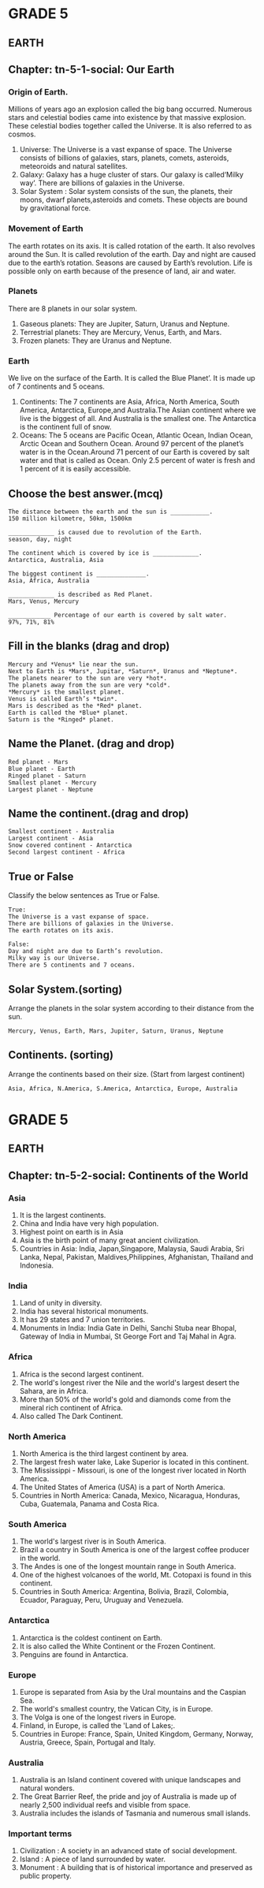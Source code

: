 # GRADE 5

## EARTH

## Chapter: tn-5-1-social: Our Earth

### Origin of Earth.

Millions of years ago an explosion called the big bang occurred. Numerous stars and celestial bodies came into existence by that massive explosion. These celestial bodies together called the Universe. It is also referred to as cosmos.

1. Universe: The Universe is a vast expanse of space. The Universe consists of billions of galaxies, stars, planets, comets, asteroids, meteoroids and natural satellites.
2. Galaxy: Galaxy has a huge cluster of stars. Our galaxy is called‘Milky way’. There are billions of galaxies in the Universe.
3. Solar System : Solar system consists of the sun, the planets, their moons, dwarf planets,asteroids and comets. These objects are  bound by gravitational force.

### Movement of Earth

The earth rotates on its axis. It is called rotation of the earth. It also revolves around the Sun. It is called revolution of the earth. Day and night are caused due to the earth’s rotation. Seasons are caused by Earth’s revolution. Life is possible only on earth because of the presence of land, air and water.

### Planets

There are 8 planets in our solar system. 
1. Gaseous planets: They are Jupiter, Saturn, Uranus and Neptune. 
2. Terrestrial planets: They are Mercury, Venus, Earth, and Mars.
3. Frozen planets: They are Uranus and Neptune.

### Earth
We live on the surface of the Earth. It is called the Blue Planet’. It is made up of 7 continents and 5 oceans.

1. Continents: The 7 continents are Asia, Africa, North America, South America, Antarctica, Europe,and Australia.The Asian continent where we live is the biggest of all. And Australia is the smallest one. The Antarctica is the continent full of snow.
2. Oceans: The 5 oceans are Pacific Ocean, Atlantic Ocean, Indian Ocean, Arctic Ocean and Southern Ocean. Around 97 percent of the planet’s water is in the Ocean.Around 71 percent of our Earth is covered by salt water and that is called as Ocean. Only 2.5 percent of water is fresh and 1 percent of it is easily accessible.

## Choose the best answer.(mcq)
```
The distance between the earth and the sun is ___________.
150 million kilometre, 50km, 1500km

_____________ is caused due to revolution of the Earth.
season, day, night

The continent which is covered by ice is _____________.
Antarctica, Australia, Asia

The biggest continent is ______________.
Asia, Africa, Australia

_____________ is described as Red Planet.
Mars, Venus, Mercury

____________ Percentage of our earth is covered by salt water.
97%, 71%, 81%
```
## Fill in the blanks (drag and drop)

```
Mercury and *Venus* lie near the sun.
Next to Earth is *Mars*, Jupitar, *Saturn*, Uranus and *Neptune*.
The planets nearer to the sun are very *hot*. 
The planets away from the sun are very *cold*. 
*Mercury* is the smallest planet. 
Venus is called Earth’s *twin*. 
Mars is described as the *Red* planet. 
Earth is called the *Blue* planet.
Saturn is the *Ringed* planet.
```

## Name the Planet. (drag and drop)

```
Red planet - Mars
Blue planet - Earth
Ringed planet - Saturn
Smallest planet - Mercury
Largest planet - Neptune
```
## Name the continent.(drag and drop)

```
Smallest continent - Australia
Largest continent - Asia
Snow covered continent - Antarctica
Second largest continent - Africa
```
## True or False

Classify the below sentences as True or False.
```
True:
The Universe is a vast expanse of space.
There are billions of galaxies in the Universe.
The earth rotates on its axis.

False:
Day and night are due to Earth’s revolution.
Milky way is our Universe.
There are 5 continents and 7 oceans.

```

## Solar System.(sorting)

Arrange the planets in the solar system according to their distance from the sun.
```
Mercury, Venus, Earth, Mars, Jupiter, Saturn, Uranus, Neptune
```

## Continents. (sorting)
Arrange the continents based on their size. (Start from largest continent)
```
Asia, Africa, N.America, S.America, Antarctica, Europe, Australia
```
# GRADE 5

## EARTH

## Chapter: tn-5-2-social: Continents of the World

### Asia

1. It is the largest continents.
2. China and India have very high population.
3. Highest point on earth is in Asia
4. Asia is the birth point of many great ancient civilization.
5. Countries in Asia: India, Japan,Singapore, Malaysia, Saudi Arabia, Sri Lanka, Nepal, Pakistan, Maldives,Philippines, Afghanistan, Thailand and Indonesia.

### India

1. Land of unity in diversity.
2. India has several historical monuments.
3. It has 29 states and 7 union territories.
4. Monuments in India:  India Gate in Delhi, Sanchi Stuba near Bhopal, Gateway of India in Mumbai, St George Fort and Taj Mahal in Agra.

### Africa

1. Africa is the second largest continent.
2. The world's longest river the Nile and the world's largest desert the Sahara, are in Africa.
3. More than 50% of the world's gold and diamonds come from the mineral rich continent of Africa.
4. Also called The Dark Continent.

### North America

1. North America is the third largest continent by area.
2. The largest fresh water lake, Lake Superior is located in this continent.
3. The Mississippi - Missouri, is one of the longest river located in North America.
4. The United States of America (USA) is a part of North America.
5. Countries in North America: Canada, Mexico, Nicaragua, Honduras, Cuba, Guatemala, Panama and Costa Rica.

### South America

1. The world's largest river is in South America.
2. Brazil a country in South America is one of the largest coffee producer in the world.
3. The Andes is one of the longest mountain range in South America.
4. One of the highest volcanoes of the world, Mt. Cotopaxi is found in this continent.
5. Countries in South America: Argentina, Bolivia, Brazil, Colombia, Ecuador, Paraguay, Peru, Uruguay and Venezuela.

### Antarctica

1. Antarctica is the coldest continent on Earth.
2. It is also called the White Continent or the Frozen Continent.
3. Penguins are found in Antarctica.

### Europe

1. Europe is separated from Asia by the Ural mountains and the Caspian Sea.
2. The world's smallest country, the Vatican City, is in Europe.
3. The Volga is one of the longest rivers in Europe.
4. Finland, in Europe, is called the 'Land of Lakes;.
5. Countries in Europe: France, Spain, United Kingdom, Germany, Norway, Austria, Greece, Spain, Portugal and Italy.

### Australia

1. Australia is an Island continent covered with unique landscapes and natural wonders.
2. The Great Barrier Reef, the pride and joy of Australia is made up of nearly 2,500 individual reefs and visible from space.
3. Australia includes the islands of Tasmania and numerous small islands.

### Important terms

1. Civilization : A society in an advanced state of social development.
2. Island : A piece of land surrounded by water.
3. Monument : A building that is of historical importance and preserved as public property.

